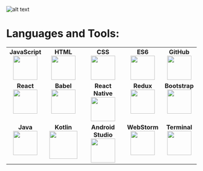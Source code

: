 ![alt text](https://user-images.githubusercontent.com/507615/90595977-95e70e80-e220-11ea-864a-6a61adaff212.png "Описание будет тут")

# Languages and Tools:

<table>
  <tbody width='100%'>
    <tr valign="top">
      </td>
      <td width="20%" align="center">
        <span><b>JavaScript</b></span><br>
        <img height="64px" src="https://cdn.svgporn.com/logos/javascript.svg">
      </td>
      <td width="20%" align="center">
        <span><b>HTML</b></span><br>
        <img height="64px" src="https://cdn.svgporn.com/logos/html-5.svg">
      </td>
      <td width="20%" align="center">
        <span><b>CSS</b></span><br>
        <img height="64px" src="https://i.pinimg.com/originals/eb/7e/20/eb7e20e646f5b7ec9ed4f8f78a5dee8f.png">
      </td>
      <td width="20%" align="center">
        <span><b>ES6</b></span><br>
        <img height="64px" src="https://cdn.svgporn.com/logos/es6.svg">
      </td>
      <td width="20%" align="center">
        <span><b>GitHub</b></span><br>
        <img height="64px" src="https://cdn.iconscout.com/icon/free/png-256/github-154-675675.png">
      </td>
    <tr valign="top">
      <td width="20%" align="center">
        <span><b>React</b></span><br>
        <img height="64px" src="https://raw.githubusercontent.com/rexxars/react-hexagon/master/logo/react-hexagon.png">
      </td>
      <td width="20%" align="center">
        <span><b>Babel</b></span><br>
        <img height="64px" src="https://cdn.svgporn.com/logos/babel.svg">
      </td>
      <td width="20%" align="center">
        <span><b>React Native</b></span><br>
        <img height="64px" src="https://cdn.worldvectorlogo.com/logos/webstorm-icon.svg">
      </td>
            <td width="20%" align="center">
        <span><b>Redux</b></span><br>
        <img height="64px" src="https://cdn.svgporn.com/logos/redux.svg">
      </td>
       <td width="20%" align="center">
        <span><b>Bootstrap</b></span><br>
        <img height="64px" src="https://getbootstrap.com/docs/5.0/assets/brand/bootstrap-logo-black.svg">
      </td>
    </tr>
    <tr valign="top">
    <td width="20%" align="center">
        <span><b>Java</b></span><br>
        <img height="64px" src="https://cdn.worldvectorlogo.com/logos/java.svg">
      </td>
      <td width="20%" align="center">
        <span><b>Kotlin</b></span><br>
        <img height="74px" src="https://lh3.googleusercontent.com/proxy/KlIJa6Y3MqnOOveszN4yA2z6icTClf_2QEmTxXw2Gze4I4-JKk_R2DQ7l8pCXJEUm9oObvxm8NNwe_nLU55SjcSth1bqEW0Pvw">
      <td width="22%" align="center">
        <span><b>Android Studio</b></span><br>
        <img height="64px" src="https://encrypted-tbn0.gstatic.com/images?q=tbn:ANd9GcS9RBDEOLiMkEGH4IMXKTUFh1TBxzzEF2X6ed30WEajj3UamQNNYR5ZhA0y5VrGnu_GrR8&usqp=CAU">
      </td>
        <td width="20%" align="center">
        <span><b>WebStorm</b></span><br>
        <img height="64px" src="https://cdn.worldvectorlogo.com/logos/webstorm-icon.svg">
      </td>
       <td width="20%" align="center">
        <span><b>Terminal</b></span><br>
        <img height="64px" src="https://cdn.svgporn.com/logos/terminal.svg">
      </td>
  </tbody>
</table>